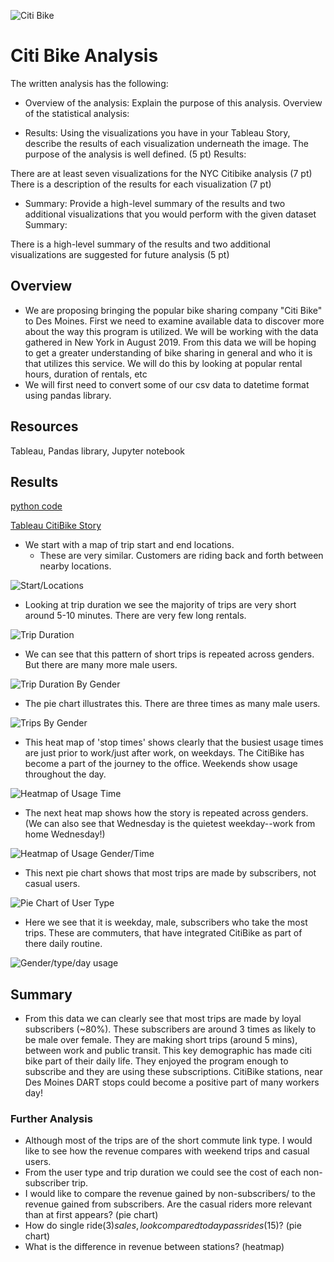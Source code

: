 
![Citi Bike](Resources/Citi_Bike_logo.jpg)


# Citi Bike Analysis



The written analysis has the following:

- Overview of the analysis: Explain the purpose of this analysis.
Overview of the statistical analysis:

- Results: Using the visualizations you have in your Tableau Story, describe the results of each visualization underneath the image.
The purpose of the analysis is well defined. (5 pt)
Results:

There are at least seven visualizations for the NYC Citibike analysis (7 pt)
There is a description of the results for each visualization (7 pt)


 - Summary: Provide a high-level summary of the results and two additional visualizations that you would perform with the given dataset
Summary:

There is a high-level summary of the results and two additional visualizations are suggested for future analysis (5 pt)


## Overview

- We are proposing bringing the popular bike sharing company "Citi Bike" to Des Moines.  First we need to examine available data to discover more about the way this program is utilized.  We will be working with the data gathered in New York in August 2019.  From this data we will be hoping to get a greater understanding of bike sharing in general and who it is that utilizes this service. We will do this  by looking at popular rental hours, duration of rentals, etc  
- We will first need to convert some of our csv data to datetime format using pandas library.
## Resources
Tableau, Pandas library, Jupyter notebook

## Results
[python code](NYC_Citibike_Challenge.ipynb)

[Tableau CitiBike Story](https://public.tableau.com/profile/russell.shelley#!/vizhome/CitiBikeProject_16148927450710/WhoUsesCitiBike)


-  We start with a map of trip start and end locations. 
    - These are very similar. Customers are riding back and forth between nearby locations.

![Start/Locations](Resources/start_end.png)


- Looking at trip duration we see the majority of trips are very short around 5-10 minutes. There are very few long rentals.

![Trip Duration](Resources/trip_duration.png)



- We can see that this pattern of short trips is repeated across genders. But there are many more male users.


![Trip Duration By Gender](Resources/trip_duration_by_gender.png)



- The pie chart illustrates this. There are three times as many male users.

![Trips By Gender](Resources/gender_pie.png)


- This heat map of 'stop times' shows clearly that the busiest usage times are just prior to work/just after work, on weekdays. The CitiBike has become a part of the journey to the office. Weekends show usage throughout the day.

![Heatmap of Usage Time](Resources/hours_heatmap.png)

- The next heat map shows how the story is repeated across genders. (We can also see that Wednesday is the quietest weekday--work from home Wednesday!)

![Heatmap of Usage Gender/Time](Resources/heatmap_gender_hour.png)

- This next pie chart shows that most trips are made by subscribers, not casual users.

![Pie Chart of User Type](Resources/user_type_pie.png)

- Here we see that it is weekday, male, subscribers who take the most trips.  These are commuters, that have integrated CitiBike as part of there daily routine.

![Gender/type/day usage](Resources/type_gender_day.png)








## Summary

 - From this data we can clearly see that most trips are made by loyal subscribers (~80%).  These subscribers are around 3 times as likely to be male over female. They are making short trips (around 5 mins), between work and public transit.
 This key demographic has made citi bike part of their daily life.  They enjoyed the program enough to subscribe and they are using these subscriptions.  CitiBike stations, near Des Moines DART stops could become a positive part of many workers day!  

### Further Analysis
- Although most of the trips are of the short commute link type. I would like to see how the revenue compares with weekend trips and casual users.  
- From the user type and trip duration we could see the cost of each non-subscriber trip.
- I would like to compare the revenue gained by non-subscribers/ to the revenue gained from subscribers. Are the casual riders more relevant than at first appears?  (pie chart) 
- How do single ride($3) sales, look compared to day pass rides($15)? (pie chart)
- What is the difference in revenue between stations? (heatmap)
